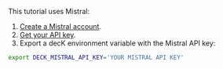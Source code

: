 This tutorial uses Mistral:
1. [Create a Mistral account](https://console.mistral.ai/).
1. [Get your API key](https://docs.mistral.ai/getting-started/quickstart/#account-setup).
1. Export a decK environment variable with the Mistral API key:

```sh
export DECK_MISTRAL_API_KEY='YOUR MISTRAL API KEY'
```
